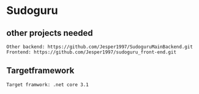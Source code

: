 # Sudoguru
## other projects needed
```
Other backend: https://github.com/Jesper1997/SudoguruMainBackend.git
Frontend: https://github.com/Jesper1997/sudoguru_front-end.git
```
## Targetframework
```
Target framwork: .net core 3.1
```
